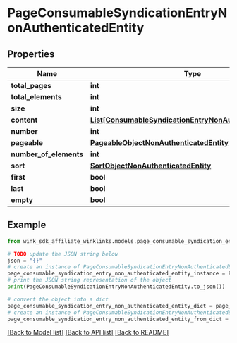 # PageConsumableSyndicationEntryNonAuthenticatedEntity


## Properties

Name | Type | Description | Notes
------------ | ------------- | ------------- | -------------
**total_pages** | **int** |  | [optional] 
**total_elements** | **int** |  | [optional] 
**size** | **int** |  | [optional] 
**content** | [**List[ConsumableSyndicationEntryNonAuthenticatedEntity]**](ConsumableSyndicationEntryNonAuthenticatedEntity.md) |  | [optional] 
**number** | **int** |  | [optional] 
**pageable** | [**PageableObjectNonAuthenticatedEntity**](PageableObjectNonAuthenticatedEntity.md) |  | [optional] 
**number_of_elements** | **int** |  | [optional] 
**sort** | [**SortObjectNonAuthenticatedEntity**](SortObjectNonAuthenticatedEntity.md) |  | [optional] 
**first** | **bool** |  | [optional] 
**last** | **bool** |  | [optional] 
**empty** | **bool** |  | [optional] 

## Example

```python
from wink_sdk_affiliate_winklinks.models.page_consumable_syndication_entry_non_authenticated_entity import PageConsumableSyndicationEntryNonAuthenticatedEntity

# TODO update the JSON string below
json = "{}"
# create an instance of PageConsumableSyndicationEntryNonAuthenticatedEntity from a JSON string
page_consumable_syndication_entry_non_authenticated_entity_instance = PageConsumableSyndicationEntryNonAuthenticatedEntity.from_json(json)
# print the JSON string representation of the object
print(PageConsumableSyndicationEntryNonAuthenticatedEntity.to_json())

# convert the object into a dict
page_consumable_syndication_entry_non_authenticated_entity_dict = page_consumable_syndication_entry_non_authenticated_entity_instance.to_dict()
# create an instance of PageConsumableSyndicationEntryNonAuthenticatedEntity from a dict
page_consumable_syndication_entry_non_authenticated_entity_from_dict = PageConsumableSyndicationEntryNonAuthenticatedEntity.from_dict(page_consumable_syndication_entry_non_authenticated_entity_dict)
```
[[Back to Model list]](../README.md#documentation-for-models) [[Back to API list]](../README.md#documentation-for-api-endpoints) [[Back to README]](../README.md)


